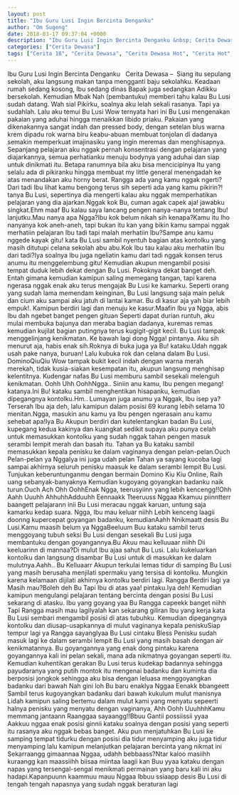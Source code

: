 ```yaml
---
layout: post
title: "Ibu Guru Lusi Ingin Bercinta Denganku"
author: "Om Sugeng"
date: 2018-03-17 09:37:04 +0000
description: "Ibu Guru Lusi Ingin Bercinta Denganku &nbsp; Cerita Dewasa &#8211;\u00a0 Siang itu sepulang sekolah, aku langsung makan tanpa mengganti baju sekolahku. Keadaan rumah sedang kosong, Ibu sedang dinas Bapak..."
categories: ["Cerita Dewasa"]
tags: ["Cerita 18", "Cerita Dewasa", "Cerita Dewasa Hot", "Cerita Hot", "Cerita Ngentot", "Cerita Panas"]
---
```



Ibu Guru Lusi Ingin Bercinta Denganku
&nbsp;
Cerita Dewasa &#8211;  Siang itu sepulang sekolah, aku langsung makan tanpa mengganti baju sekolahku. Keadaan rumah sedang kosong, Ibu sedang dinas Bapak juga sedangkan Adikku bersekolah. Kemudian Mbak Nah (pembantuku) memberi tahu kalau Bu Lusi sudah datang. Wah sial Pikirku, soalnya aku lelah sekali rasanya. Tapi ya sudahlah. Lalu aku temui Bu Lusi Wow ternyata hari ini Bu Lusi mengenakan pakaian yang aduhai hingga menaikkan libido priaku. Pakaian yang dikenakannya sangat indah dan pressed body, dengan setelan blus warna krem dipadu rok warna biru keabu-abuan membuat tonjolan di dadanya semakin memperkuat imajinasiku yang ingin meremas dan menghisapnya.
Sepanjang pelajaran aku nggak pernah konsentrasi dengan pelajaran yang diajarkannya, semua perhatianku menuju bodynya yang aduhai dan siap untuk dinikmati itu. Betapa ranumnya bila aku bisa mencicipinya Itu yang selalu ada di pikiranku hingga membuat my little general menengadah ke atas menandakan aku horny berat.
Rangga ada yang kamu nggak ngerti? Dari tadi Ibu lihat kamu bengong terus sih seperti ada yang kamu pikirin?! tanya Bu Lusi, sepertinya dia mengerti kalau aku nggak memperhatikan pelajaran yang dia ajarkan.Nggak kok Bu, cuman agak capek aja! jawabku singkat.Ehm maaf Bu kalau saya lancang pengen nanya-nanya tentang Ibu! lanjutku.Mau nanya apa Ngga?Ibu kok belum nikah sih kenapa?Kamu itu lho nanyanya kok aneh-aneh, tapi bukan itu kan yang bikin kamu sampai nggak merhatiin pelajaran Ibu tadi tapi malah merhatiin Ibu?Sampe anu kamu nggede kayak gitu! kata Bu Lusi sambil nyentuh bagian atas kontolku yang masih ditutupi celana sekolah abu abu.Kok Ibu tau kalau aku merhatiin Ibu dari tadi?Iya soalnya Ibu juga ngeliatin kamu dari tadi nggak konsen terus anumu itu menggelembung gitu!
Kemudian akupun mengambil posisi tempat duduk lebih dekat dengan Bu Lusi. Pokoknya dekat banget deh. Entah gimana kemudian kamipun saling memegang tangan, tapi karena ngerasa nggak enak aku terus mengajak Bu Lusi ke kamarku. Seperti orang yang sudah lama memendam keinginan, Bu Lusi langsung saja main peluk dan cium aku sampai aku jatuh di lantai kamar.
Bu di kasur aja yah biar lebih empuk!. Kamipun berdiri lagi dan menuju ke kasur.Maafin Ibu ya Ngga, abis Ibu dah ngebet banget pengen gituan
Seperti dapat durian runtuh, aku mulai membuka bajunya dan meraba bagian dadanya, kuremas remas kemudian kujilat bagian putingnya terus kugigit-gigit kecil. Bu Lusi tampak menggelinjang kenikmatan.
Ke bawah lagi dong Ngga! pintanya. Aku sih menurut aja, habis enak sih.Roknya di buka juga ya Bu! kataku.Udah nggak usah pake nanya, buruan!
Lalu kubuka rok dan celana dalam Bu Lusi. DominoQiuQiu Wow tampak bukit kecil indah dengan warna merah merekah, tidak kusia-siakan kesempatan itu, akupun langsung menghisap kelentitnya. Kudengar nafas Bu Lusi memburu sambil sesekali melenguh kenikmatan.
Oohh Uhh OohhNgga.. Siniin anu kamu, Ibu pengen megang! katanya.Ini Bu! kataku sambil menghentikan hisapanku, kemudian dipegangnya kontolku.Hm.. Lumayan juga anumu ya Nggak, Ibu isep ya?Terserah Ibu aja deh, lalu kamipun dalam posisi 69 kurang lebih selama 10 menitan.Ngga, masukin anu kamu ya Ibu pengen ngerasain anu kamu sehebat apa!Iya Bu
Akupun berdiri dan kutelentangkan badan Bu Lusi, kupegang kedua kakinya dan kuangkat sedikit supaya aku punya celah untuk memasukkan kontolku yang sudah nggak tahan pengen masuk serambi lempit merah dan basah itu.
Tahan ya Bu kataku sambil memasukkan kepala penisku ke dalam vaginanya dengan pelan-pelan.Ouch Pelan-pelan ya NggaIya ini juga udah pelan Tahan ya sayang kucoba lagi sampai akhirnya seluruh penisku maasuk ke dalam serambi lempit Bu Lusi.
Tunjukan keberuntunganmu dengan bermain Domino Kiu Kiu Online, Raih uang sebanyak-banyaknya
Kemudian kugoyang goyangkan badanku naik turun.Ouch Ach Ohh OohhEnak Ngga, teerusyiinn yang lebih kencengg!!Ohh Aahh Uuuhh AhhuhhAdduuhh Eennaakk Tteeruuss Nggaa Kkamuu piinntterr baangett pelajarann inii
Bu Lusi meracau nggak karuan, untung saja kamarku kedap suara.
Ngga, Ibu mau keluar niihh Lebih kenceng laagii doonng kupercepat goyangan badanku, kemudianAahh Nnikmaatt desis Bu Lusi.Kamu maasih belum ya NggaBeeluum Buu kataku sambil terus menggoyang tubuh seksi Bu Lusi dengan sesekali Bu Lusi juga membantuku dengan goyangannya.Bu Akuu mau kelluuaar niihh Dii keeluarinn di mannaa?Di mulut Ibu ajaa sahut Bu Lusi. Lalu kukeluarkan kontolku dan langsung disambar Bu Lusi untuk di masukkan ke dalam mulutnya.Aahh.. Bu Kelluaarr Akupun terkulai lemas tidur di samping Bu Lusi yang masih berusaha menjilati spermaku yang tersisa di kontolku. Mungkin karena kelamaan dijilati akhirnya kontolku berdiri lagi.
Rangga Berdiri lagi ya Masih mau?Boleh deh Bu Tapi Ibu di atas yaa! pintaku.Iya deh!
Kemudian kamipun mengulangi pelajaran tentang bercinta dengan posisi Bu Lusi sekarang di atasku.
Ibu yang goyang yaa Bu Rangga capeekk banget niihh Tapi Rangga masih mau lagiIyalah kan sekarang giliran Ibu yang kerja kata Bu Lusi sembari mengambil posisi di atas tubuhku. Kemudian dipegangnya kontolku dan diusap-usapkannya di mulut vaginanya kepala peniskuSiap tempur lagi ya Rangga sayangIyaa Bu Lusi cintaku
Bless Penisku sudah masuk lagi ke dalam serambi lempit Bu Lusi yang masih basah dengan air kenikmatannya.
Bu goyangannya yang enak dong pintaku karena goyangannya kali ini pelan sekali, mana ada nikmatnya goyangan seperti itu.
Kemudian kuhentikan gerakan Bu Lusi terus kudekap badannya sehingga payudaranya yang putih montok itu mengenai badanku dan kuminta dia berposisi jongkok sehingga aku bisa dengan leluasa menggoyangkan badanku dari bawah
Nah gini loh Bu baru enakIya Nggaa Eenakk bbangeett
Sambil terus kugoyangkan badanku dari bawah kukulum mulut manisnya Lidah kamipun saling bertemu dalam mulut kami yang menyatu sepeerti halnya penisku yang menyatu dengan vaginanya,
Ahh Oohh UuuhhhKamu memmang jantaann Raanggaa sayaangg!!Bbuu Gantii possiissii yyaa Aakkuu nggaa enak posisi ginnii kataku soalnya dengan posisi yang seperti itu rasanya aku nggak bebas banget.
Aku pun menjatuhkan Bu Lusi ke samping tempat tidurku dengan posisi dia tidur menyamping aku juga tidur menyamping lalu kamipun melanjutkan pelajaran bercinta yang nikmat ini
Sekarraangg gimaannaa Nggaa, udahh bebbaass?Ntar kaloo masiihh kuraangg kan maassiihh biisaa miintaa laagii kan Buu yyaa kataku dengan napas yang tersengal-sengal menikmati permainan yang baru kali ini aku hadapi.Kapanpuunn kaammuu mauu Nggaa Ibbuu ssiaapp desis Bu Lusi di tengah tengah napasnya yang sudah nggak beraturan lagi
